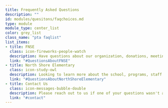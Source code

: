 ```yaml
---
title: Frequently Asked Questions
description: ""
id: modules/quesitons/faqchoices.md
type: module
module_type: center_list
color: grey_list
class_name: "pta faqlist"
list_items:
- title: FNSE
  class: icon-fireworks-people-watch
  description: Have questions about our organization, donations, meetings, or other conerns?
  link: "#QuestionsAboutFNSE"
- title: North Shore Elementary
  class: icon-study-owl
  description: Looking to learn more about the school, programs, staff and what's in store?
  link: "#QuestionsAboutNorthShoreElementary"
- title: Contact Us
  class: icon-messages-bubble-double
  description: Please reach out to us if one of your questions wasn't answered, or with feedback.
  link: "#contact"
---
```

